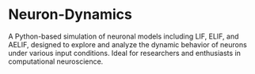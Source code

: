 # Neuron-Dynamics
A Python-based simulation of neuronal models including LIF, ELIF, and AELIF, designed to explore and analyze the dynamic behavior of neurons under various input conditions. Ideal for researchers and enthusiasts in computational neuroscience.
